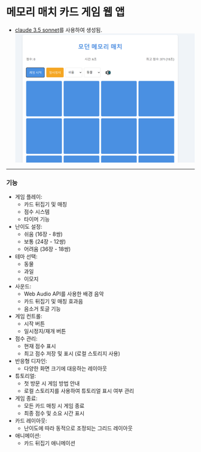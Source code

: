 # 메모리 매치 카드 게임 웹 앱
- [claude 3.5 sonnet](https://www.anthropic.com/news/claude-3-5-sonnet)를 사용하여 생성됨.
![예제 이미지](example.png)
-------
### 기능
- 게임 플레이:
    - 카드 뒤집기 및 매칭
    - 점수 시스템
    - 타이머 기능
- 난이도 설정:
    - 쉬움 (16장 - 8쌍)
    - 보통 (24장 - 12쌍)
    - 어려움 (36장 - 18쌍)
- 테마 선택:
    - 동물
    - 과일
    - 이모지
- 사운드:
    - Web Audio API를 사용한 배경 음악
    - 카드 뒤집기 및 매칭 효과음
    - 음소거 토글 기능
- 게임 컨트롤:
    - 시작 버튼
    - 일시정지/재개 버튼
- 점수 관리:
    - 현재 점수 표시
    - 최고 점수 저장 및 표시 (로컬 스토리지 사용)
- 반응형 디자인:
    - 다양한 화면 크기에 대응하는 레이아웃
- 튜토리얼:
    - 첫 방문 시 게임 방법 안내
    - 로컬 스토리지를 사용하여 튜토리얼 표시 여부 관리
- 게임 종료:
    - 모든 카드 매칭 시 게임 종료
    - 최종 점수 및 소요 시간 표시
- 카드 레이아웃:
    - 난이도에 따라 동적으로 조정되는 그리드 레이아웃
- 애니메이션:
    - 카드 뒤집기 애니메이션